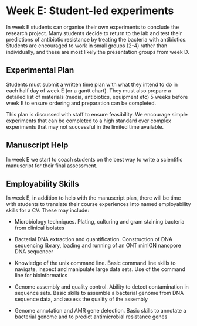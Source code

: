 # Week E: Student-led experiments

In week E students can organise their own experiments to conclude the research project. Many students decide to return to the lab and test their predictions of antibiotic resistance by treating the bacteria with antibiotics. Students are encouraged to work in small groups (2-4) rather than individually, and these are most likely the presentation groups from week D.

## Experimental Plan

Students must submit a written time plan with what they intend to do in each half day of week E (or a gantt chart). They must also prepare a detailed list of materials (media, antibiotics, equipment etc) 5 weeks before week E to ensure ordering and preparation can be completed. 

This plan is discussed with staff to ensure feasibility. We encourage simple experiments that can be completed to a high standard over complex experiments that may not successful in the limited time available.

## Manuscript Help

In week E we start to coach students on the best way to write a scientific manuscript for their final assessment.

## Employability Skills

In week E, in addition to help with the manuscript plan, there will be time with students to translate their course experiences into named employability skills for a CV. These may include:

- Microbiology techniques. Plating, culturing and gram staining bacteria from clinical isolates

- Bacterial DNA extraction and quantification. Construction of DNA sequencing library, loading and running of an ONT minION nanopore DNA sequencer

- Knowledge of the unix command line. Basic command line skills to navigate, inspect and manipulate large data sets. Use of the command line for bioinformatics

- Genome assembly and quality control. Ability to detect contamination in sequence sets. Basic skills to assemble a bacterial genome from DNA sequence data, and assess the quality of the assembly

- Genome annotation and AMR gene detection.  Basic skills to annotate a bacterial genome and to predict antimicrobial resistance genes
